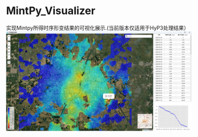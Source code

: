 # MintPy_Visualizer
实现Mintpy所得时序形变结果的可视化展示.(当前版本仅适用于HyP3处理结果）
![avatar](https://github.com/ZGHHGZ/MintPy_Visualizer/blob/main/p1.jpg)
